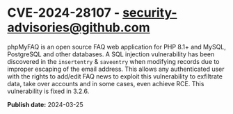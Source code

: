 # CVE-2024-28107 - security-advisories@github.com

phpMyFAQ is an open source FAQ web application for PHP 8.1+ and MySQL, PostgreSQL and other databases.  A SQL injection vulnerability has been discovered in the `insertentry` & `saveentry` when modifying records due to improper escaping of the email address. This allows any authenticated user with the rights to add/edit FAQ news to exploit this vulnerability to exfiltrate data, take over accounts and in some cases, even achieve RCE. This vulnerability is fixed in 3.2.6.

**Publish date:** 2024-03-25

